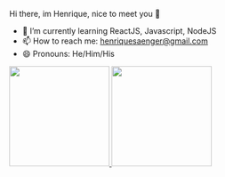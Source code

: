 Hi there, im Henrique, nice to meet you 👋

- 🌱 I’m currently learning ReactJS, Javascript, NodeJS
- 📫 How to reach me: henriquesaenger@gmail.com
- 😄 Pronouns: He/Him/His

<div>
  <a href="https://github.com/henriquesaenger">
  <img height="180em" src="https://github-readme-stats.vercel.app/api?username=henriquesaenger&show_icons=true&theme=midnight-purple">
  <img height="180em" src="https://github-readme-stats.vercel.app/api/top-langs/?username=henriquesaenger&layout=compact&theme=midnight-purple">
